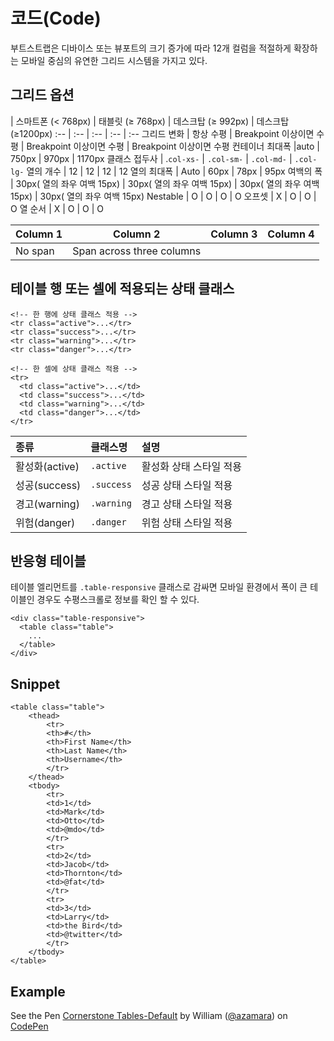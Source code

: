 <!--
{
    "id": 4103,
    "title": "코드(Code)",
    "outline": "설명",
    "tags": ["widget", "base"],
    "order": [4, 1, 3],
    "thumbnail": "4.1.03.code.png"
}
-->

# 코드(Code)

부트스트랩은 디바이스 또는 뷰포트의 크기 증가에 따라 12개 컬럼을 적절하게 확장하는 모바일 중심의 유연한 그리드 시스템을 가지고 있다. 


## 그리드 옵션

| 스마트폰 (< 768px) | 태블릿 (≥ 768px)  | 데스크탑 (≥ 992px)  | 데스크탑(≥1200px)
:-- | :-- | :-- | :-- | :--
그리드 변화 | 항상 수평 | Breakpoint 이상이면 수평 | Breakpoint 이상이면 수평 | Breakpoint 이상이면 수평
컨테이너 최대폭 |auto | 750px | 970px | 1170px
클래스 접두사 | .`col-xs-` | `.col-sm-` | `.col-md-` | `.col-lg-`
열의 개수 | 12 | 12 | 12 | 12
열의 최대폭 | Auto | 60px | 78px | 95px
여백의 폭 | 30px( 열의 좌우 여백 15px) | 30px( 열의 좌우 여백 15px) | 30px( 열의 좌우 여백 15px) | 30px( 열의 좌우 여백 15px)
Nestable | O | O | O | O
오프셋 | X | O | O | O
열 순서 | X | O | O | O



| Column 1 | Column 2 | Column 3 | Column 4 |
| -------- | :------: | -------- | -------- |
| No span  | Span across three columns    |||


## 테이블 행 또는 셀에 적용되는 상태 클래스 

```
<!-- 한 행에 상태 클래스 적용 -->
<tr class="active">...</tr>
<tr class="success">...</tr>
<tr class="warning">...</tr>
<tr class="danger">...</tr>

<!-- 한 셀에 상태 클래스 적용 -->
<tr>
  <td class="active">...</td>
  <td class="success">...</td>
  <td class="warning">...</td>
  <td class="danger">...</td>
</tr>
```

종류 | 클래스명 | 설명 
:-- | :-- | :--
활성화(active) | `.active` | 활성화 상태 스타일 적용
성공(success) | `.success` | 성공 상태 스타일 적용
경고(warning) | `.warning` | 경고 상태 스타일 적용
위험(danger) | `.danger` | 위험 상태 스타일 적용

## 반응형 테이블
테이블 엘리먼트를 `.table-responsive` 클래스로 감싸면 모바일 환경에서 폭이 큰 테이블인 경우도 수평스크롤로 정보를 확인 할 수 있다.

```
<div class="table-responsive">
  <table class="table">
    ...
  </table>
</div>
```

## Snippet
```
<table class="table">
    <thead>
        <tr>
        <th>#</th>
        <th>First Name</th>
        <th>Last Name</th>
        <th>Username</th>
        </tr>
    </thead>
    <tbody>
        <tr>
        <td>1</td>
        <td>Mark</td>
        <td>Otto</td>
        <td>@mdo</td>
        </tr>
        <tr>
        <td>2</td>
        <td>Jacob</td>
        <td>Thornton</td>
        <td>@fat</td>
        </tr>
        <tr>
        <td>3</td>
        <td>Larry</td>
        <td>the Bird</td>
        <td>@twitter</td>
        </tr>
    </tbody>
</table>
```

## Example
<p data-height="268" data-theme-id="1127" data-slug-hash="niDyg" data-user="azamara" data-default-tab="result" class='codepen'>See the Pen <a href='http://codepen.io/azamara/pen/niDyg'>Cornerstone Tables-Default</a> by William (<a href='http://codepen.io/azamara'>@azamara</a>) on <a href='http://codepen.io'>CodePen</a></p>
<script async src="http://codepen.io/assets/embed/ei.js"></script>